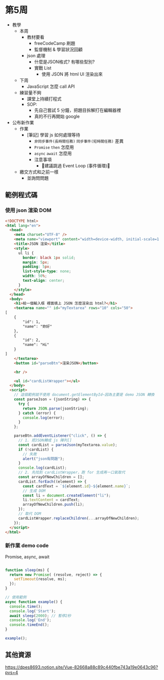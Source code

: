 # 第5周

- 教學
  - 本周
    - 教材要看
      - freeCodeCamp 刷題
      - 監督機制 & 學習狀況回顧
    - json 處理
       - 什麼是JSON格式? 有哪些型別?
       - 實戰 List
         - 使用 JSON 將 html UI 渲染出來
  - 下周
    - JavaScript 怎麼 call API
  - 練習量不夠
    - 課堂上持續打程式
    - SOP:
      - 先自己嘗試 5 分鐘，把題目拆解打在編輯器裡
      - 真的不行再開始 google
- 公布新作業
  - 作業
    - [筆記] 學習 js 如何處理等待
      - `非同步事件(長時間任務)` `同步事件(短時間任務)` 差異
      - `Promise` `then` 怎麼用
      - `async` `await` 怎麼用
      - 注意事項
        - 🔺建議跳過 Event Loop (事件循環)🔺
  - 繳交方式和之前一樣
    - 並詢問問題

## 範例程式碼

### 使用 json 渲染 DOM

```html
<!DOCTYPE html>
<html lang="en">
  <head>
    <meta charset="UTF-8" />
    <meta name="viewport" content="width=device-width, initial-scale=1.0" />
    <title>JSON 渲染</title>
    <style>
      ul li {
        border: black 1px solid;
        margin: 5px;
        padding: 5px;
        list-style-type: none;
        width: 50%;
        text-align: center;
      }
    </style>
  </head>
  <body>
    <h1>給一個輸入框 裡面填上 JSON 怎麼渲染出 html?</h1>
    <textarea name="" id="myTextarea" rows="10" cols="50">
[
    {
        "id": 1,
        "name": "妳好"
    },
    {
        "id": 2,
        "name": "Hi"
    }
]
    </textarea>
    <button id="parseBtn">渲染JSON</button>

    <hr />

    <ul id="cardListWrapper"></ul>
  </body>
  <script>
    // 這個範例就不使用 document.getElementById~因為主要是 demo JSON 轉換
    const parseJson = (jsonString) => {
      try {
        return JSON.parse(jsonString);
      } catch (error) {
        console.log(error);
      }
    };

    parseBtn.addEventListener("click", () => {
      // 1. 把JSON轉成 js 陣列[]
      const cardList = parseJson(myTextarea.value);
      if (!cardList) {
        // 失敗
        alert("json有問題");
      }
      console.log(cardList);
      // 2. 先找到 cardListWrapper，跑 for 生成再一口氣取代
      const arrayOfNewChildren = [];
      cardList.forEach((element) => {
        const cardText = `${element.id}-${element.name}`;
        // 生成 DOM
        const li = document.createElement("li");
        li.textContent = cardText;
        arrayOfNewChildren.push(li);
      });
      // 取代 DOM
      cardListWrapper.replaceChildren(...arrayOfNewChildren);
    });
  </script>
</html>

```


### 新作業 demo code

Promise, async, await

```js

function sleep(ms) {
  return new Promise( (resolve, reject) => {
    setTimeout(resolve, ms);
  });
}

// 使用範例
async function example() {
  console.time();
  console.log('Start');
  await sleep(2000); // 暫停2秒
  console.log('End');
  console.timeEnd();
}

example();

```

## 其他資源

https://dpes8693.notion.site/Vue-82668a88c89c440fbe743a19e0643c96?pvs=4